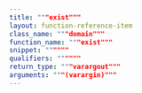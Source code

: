 ```yaml
---
title: """exist"""
layout: function-reference-item
class_name: """domain"""
function_name: """exist"""
snippet: """"""
qualifiers: """"""
return_type: """varargout"""
arguments: """(varargin)"""
---
```


